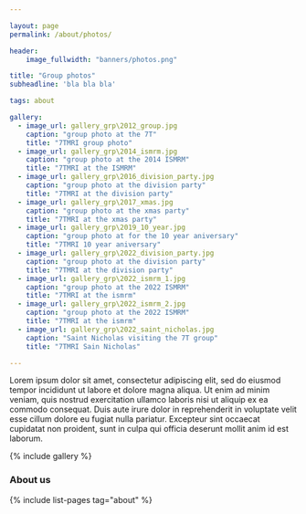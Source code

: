 ```yaml
---

layout: page
permalink: /about/photos/

header:
    image_fullwidth: "banners/photos.png"

title: "Group photos"
subheadline: 'bla bla bla'

tags: about

gallery:
  - image_url: gallery_grp\2012_group.jpg
    caption: "group photo at the 7T"
    title: "7TMRI group photo"
  - image_url: gallery_grp\2014_ismrm.jpg
    caption: "group photo at the 2014 ISMRM"
    title: "7TMRI at the ISMRM"
  - image_url: gallery_grp\2016_division_party.jpg
    caption: "group photo at the division party"
    title: "7TMRI at the division party"
  - image_url: gallery_grp\2017_xmas.jpg
    caption: "group photo at the xmas party"
    title: "7TMRI at the xmas party"
  - image_url: gallery_grp\2019_10_year.jpg
    caption: "group photo at for the 10 year aniversary"
    title: "7TMRI 10 year aniversary"
  - image_url: gallery_grp\2022_division_party.jpg
    caption: "group photo at the division party"
    title: "7TMRI at the division party"
  - image_url: gallery_grp\2022_ismrm_1.jpg
    caption: "group photo at the 2022 ISMRM"
    title: "7TMRI at the ismrm"
  - image_url: gallery_grp\2022_ismrm_2.jpg
    caption: "group photo at the 2022 ISMRM"
    title: "7TMRI at the ismrm"
  - image_url: gallery_grp\2022_saint_nicholas.jpg
    caption: "Saint Nicholas visiting the 7T group"
    title: "7TMRI Sain Nicholas"

---
```


Lorem ipsum dolor sit amet, consectetur adipiscing elit, sed do eiusmod tempor incididunt ut labore et dolore magna aliqua. Ut enim ad minim veniam, quis nostrud exercitation ullamco laboris nisi ut aliquip ex ea commodo consequat. Duis aute irure dolor in reprehenderit in voluptate velit esse cillum dolore eu fugiat nulla pariatur. Excepteur sint occaecat cupidatat non proident, sunt in culpa qui officia deserunt mollit anim id est laborum.

{% include gallery %}

### About us

{% include list-pages tag="about" %}
